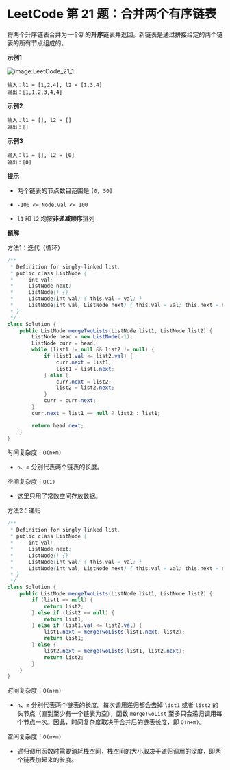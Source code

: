 # LeetCode 第 21 题：合并两个有序链表

将两个升序链表合并为一个新的**升序**链表并返回。新链表是通过拼接给定的两个链表的所有节点组成的。 

**示例1**

![image:LeetCode_21_1](https://github.com/TomatoZ7/notes-of-tz/blob/master/DataStructuresAndAlgorithms/LeetCode/images/LeetCode_21_1.jpg)

```
输入：l1 = [1,2,4], l2 = [1,3,4]
输出：[1,1,2,3,4,4]
```

**示例2**

```
输入：l1 = [], l2 = []
输出：[]
```

**示例3**

```
输入：l1 = [], l2 = [0]
输出：[0]
```

**提示**

+ 两个链表的节点数目范围是 `[0, 50]`

+ `-100 <= Node.val <= 100`

+ `l1` 和 `l2` 均按**非递减顺序**排列

**题解**

方法1：迭代（循环）

```java
/**
 * Definition for singly-linked list.
 * public class ListNode {
 *     int val;
 *     ListNode next;
 *     ListNode() {}
 *     ListNode(int val) { this.val = val; }
 *     ListNode(int val, ListNode next) { this.val = val; this.next = next; }
 * }
 */
class Solution {
    public ListNode mergeTwoLists(ListNode list1, ListNode list2) {
        ListNode head = new ListNode(-1);
        ListNode curr = head;
        while (list1 != null && list2 != null) {
            if (list1.val <= list2.val) {
                curr.next = list1;
                list1 = list1.next;
            } else {
                curr.next = list2;
                list2 = list2.next;
            }
            curr = curr.next;
        }
        curr.next = list1 == null ? list2 : list1;

        return head.next;
    }
}
```

时间复杂度：`O(n+m)`

+ `n`、`m` 分别代表两个链表的长度。

空间复杂度：`O(1)`

+ 这里只用了常数空间存放数据。

方法2：递归

```java
/**
 * Definition for singly-linked list.
 * public class ListNode {
 *     int val;
 *     ListNode next;
 *     ListNode() {}
 *     ListNode(int val) { this.val = val; }
 *     ListNode(int val, ListNode next) { this.val = val; this.next = next; }
 * }
 */
class Solution {
    public ListNode mergeTwoLists(ListNode list1, ListNode list2) {
        if (list1 == null) {
            return list2;
        } else if (list2 == null) {
            return list1;
        } else if (list1.val <= list2.val) {
            list1.next = mergeTwoLists(list1.next, list2);
            return list1;
        } else {
            list2.next = mergeTwoLists(list1, list2.next);
            return list2;
        }
    }
}
```

时间复杂度：`O(n+m)`

+ `n`、`m` 分别代表两个链表的长度。每次调用递归都会去掉 `list1` 或者 `list2` 的头节点（直到至少有一个链表为空），函数 `mergeTwoList` 至多只会递归调用每个节点一次。因此，时间复杂度取决于合并后的链表长度，即 `O(n+m)`。

空间复杂度：`O(n+m)`

+ 递归调用函数时需要消耗栈空间，栈空间的大小取决于递归调用的深度，即两个链表加起来的长度。

